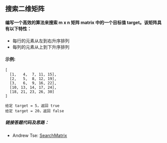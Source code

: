 ## 搜索二维矩阵

#### 编写一个高效的算法来搜索 m x n 矩阵 matrix 中的一个目标值 target。该矩阵具有以下特性：
* 每行的元素从左到右升序排列
* 每列的元素从上到下升序排列

#### 示例:
```
[
  [1,   4,  7, 11, 15],
  [2,   5,  8, 12, 19],
  [3,   6,  9, 16, 22],
  [10, 13, 14, 17, 24],
  [18, 21, 23, 26, 30]
]

给定 target = 5，返回 true
给定 target = 20，返回 false
```

##### 链接答题代码及思路：
* Andrew Tse: [SearchMatrix](https://github.com/biubiubiu-school/Coding-Day-By-Day/tree/master/src/main/kotlin/andrew/solution/SearchMatrix.kt)